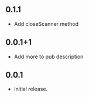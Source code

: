 ## 0.1.1

* Add closeScanner method

## 0.0.1+1

* Add more to pub description

## 0.0.1

* initial release.


